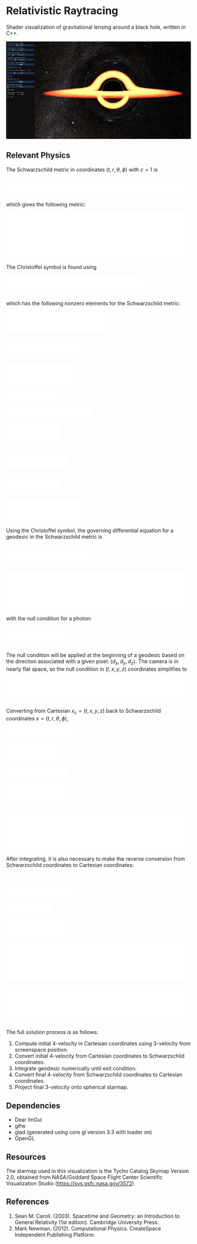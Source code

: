 # Relativistic Raytracing
Shader visualization of gravitational lensing around a black hole, written in C++.

![screenshot](./screenshot_example_refresh1.JPG)

## Relevant Physics

The Schwarzschild metric in coordinates $(t,r,\theta,\phi)$ with $c=1$ is  

![0](./equations/0.png)

which gives the following metric:

![1](./equations/1.png)

The Christoffel symbol is found using

![2](./equations/2.png)

which has the following nonzero elements for the Schwarzschild metric:

![3](./equations/3.png)


![4](./equations/4.png)


![5](./equations/5.png)


![6](./equations/6.png)


![7](./equations/7.png)


![8](./equations/8.png)


![9](./equations/9.png)


![10](./equations/10.png)


![11](./equations/11.png)

Using the Christoffel symbol, the governing differential equation for a geodesic in the Schwarzschild metric is

![12](./equations/12.png)


![13](./equations/13.png)

with the null condition for a photon:

![14](./equations/14.png)

The null condition will be applied at the beginning of a geodesic based on the direction associated with a given pixel: $(d_x, d_y, d_z)$. The camera is in nearly flat space, so the null condition in $(t,x,y,z)$ coordinates simplifies to

![15](./equations/15.png)

Converting from Cartesian $x_\mathrm{c}=(t,x,y,z)$ back to Schwarzschild coordinates $x=(t,r,\theta,\phi)$,

![16](./equations/16.png)


![17](./equations/17.png)


![18](./equations/18.png)


![19](./equations/19.png)


![20](./equations/20.png)

After integrating, it is also necessary to make the reverse conversion from Schwarzschild coordinates to Cartesian coordinates:

![21](./equations/21.png)


![22](./equations/22.png)


![23](./equations/23.png)


![24](./equations/24.png)


![25](./equations/25.png)


![26](./equations/26.png)


The full solution process is as follows:  
1. Compute initial 4-velocity in Cartesian coordinates using 3-velocity from screenspace position.
2. Convert initial 4-velocity from Cartesian coordinates to Schwarzschild coordinates.
3. Integrate geodesic numerically until exit condition.
4. Convert final 4-velocity from Schwarzschild coordinates to Cartesian coordinates.
5. Project final 3-velocity onto spherical starmap.

## Dependencies
- Dear ImGui
- glfw  
- glad (generated using core gl version 3.3 with loader on)  
- OpenGL

## Resources
The starmap used in this visualization is the Tycho Catalog Skymap Version 2.0, obtained from NASA/Goddard Space Flight Center Scientific Visualization Studio (https://svs.gsfc.nasa.gov/3572).

## References
1. Sean M. Caroll. (2003). Spacetime and Geometry: an Introduction to General Relativity (1st edition). Cambridge University Press.  
2. Mark Newman. (2012). Computational Physics. CreateSpace Independent Publishing Platform.